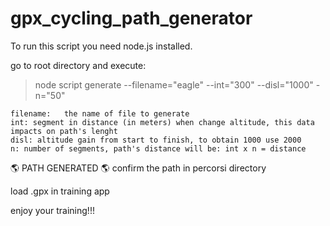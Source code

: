 # gpx_cycling_path_generator

To run this script you need node.js installed.

go to root directory and execute:

> node script generate --filename="eagle" --int="300" --disl="1000" -n="50"

    filename:   the name of file to generate
    int: segment in distance (in meters) when change altitude, this data impacts on path's lenght
    disl: altitude gain from start to finish, to obtain 1000 use 2000
    n: number of segments, path's distance will be: int x n = distance 

🌎 PATH GENERATED 🌎 confirm the path in percorsi directory

load .gpx in training app

enjoy your training!!!
